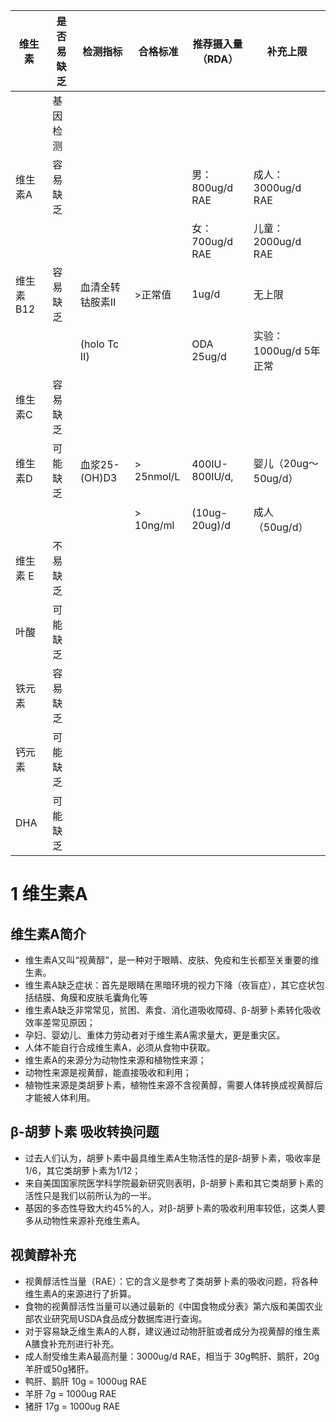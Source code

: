 | 维生素  |  是否易缺乏   |检测指标           |   合格标准              |推荐摄入量 （RDA）             |补充上限             |
|------  | ----------- |-----------       |----------              |--------------              |-------             |
|        | 基因检测     |                  |                        |                            |                    |
|维生素A  | 容易缺乏    |                  |                         | 男：800ug/d RAE            | 成人： 3000ug/d RAE  |
|        |            |                  |                         | 女：700ug/d RAE            | 儿童： 2000ug/d RAE  |
|维生素B12| 容易缺乏    |血清全转钴胺素Ⅱ     |  >正常值                 |  1ug/d                     |  无上限              |
|        |            |(holo Tc Ⅱ)      |                         |  ODA  25ug/d               | 实验：1000ug/d 5年正常 |
| 维生素C |  容易缺乏   |                  |                         |                            |                      |
| 维生素D | 可能缺乏    |血浆25-(OH)D3     |  > 25nmol/L              | 400IU-800IU/d,             | 婴儿（20ug～50ug/d） |
|        |            |                  | > 10ng/ml               | (10ug-20ug)/d              | 成人（50ug/d）       |
|维生素 E | 不易缺乏    |                  |                         |                            |                     | 
| 叶酸    | 可能缺乏    |                 |                          |                            |                     |
|铁元素   | 容易缺乏    |                 |                          |                            |                     |
| 钙元素  | 可能缺乏    |                 |                          |                            |                     |
| DHA    | 可能缺乏    |                 |                          |                            |                     |

# 1 维生素A
## 维生素A简介
- 维生素A又叫“视黄醇”，是一种对于眼睛、皮肤、免疫和生长都至关重要的维生素。
- 维生素A缺乏症状：首先是眼睛在黑暗环境的视力下降（夜盲症），其它症状包括结膜、角膜和皮肤毛囊角化等
- 维生素A缺乏非常常见，贫困、素食、消化道吸收障碍、β-胡萝卜素转化吸收效率差常见原因；
- 孕妇、婴幼儿、重体力劳动者对于维生素A需求量大，更是重灾区。
- 人体不能自行合成维生素A，必须从食物中获取。
- 维生素A的来源分为动物性来源和植物性来源；
- 动物性来源是视黄醇，能直接吸收和利用；
- 植物性来源是类胡萝卜素，植物性来源不含视黄醇，需要人体转换成视黄醇后才能被人体利用。

## β-胡萝卜素 吸收转换问题
- 过去人们认为，胡萝卜素中最具维生素A生物活性的是β-胡萝卜素，吸收率是1/6，其它类胡萝卜素为1/12；
- 来自美国国家院医学科学院最新研究则表明，β-胡萝卜素和其它类胡萝卜素的活性只是我们以前所认为的一半。
- 基因的多态性导致大约45%的人，对β-胡萝卜素的吸收利用率较低，这类人要多从动物性来源补充维生素A。

## 视黄醇补充
- 视黄醇活性当量（RAE）：它的含义是参考了类胡萝卜素的吸收问题，将各种维生素A的来源进行了折算。
- 食物的视黄醇活性当量可以通过最新的《中国食物成分表》第六版和美国农业部农业研究局USDA食品成分数据库进行查询。
- 对于容易缺乏维生素A的人群，建议通过动物肝脏或者成分为视黄醇的维生素A膳食补充剂进行补充。
- 成人耐受维生素A最高剂量：3000ug/d RAE，相当于 30g鸭肝、鹅肝，20g羊肝或50g猪肝。
- 鸭肝、鹅肝 10g = 1000ug RAE
- 羊肝      7g  = 1000ug RAE
- 猪肝      17g = 1000ug RAE

